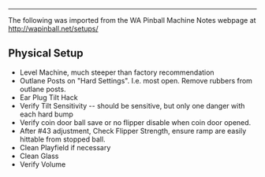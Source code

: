 ***
The following was imported from the WA Pinball Machine Notes webpage at http://wapinball.net/setups/
## Physical Setup
-   Level Machine, much steeper than factory recommendation
-   Outlane Posts on "Hard Settings". I.e. most open. Remove rubbers from outlane posts.
-   Ear Plug Tilt Hack
-   Verify Tilt Sensitivity -- should be sensitive, but only one danger with each hard bump
-   Verify coin door ball save or no flipper disable when coin door opened.
-   After #43 adjustment, Check Flipper Strength, ensure ramp are easily hittable from stopped ball.
-   Clean Playfield if necessary
-   Clean Glass
-   Verify Volume
